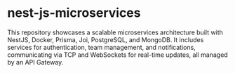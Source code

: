 # nest-js-microservices
This repository showcases a scalable microservices architecture built with NestJS, Docker, Prisma, Joi, PostgreSQL, and MongoDB. It includes services for authentication, team management, and notifications, communicating via TCP and WebSockets for real-time updates, all managed by an API Gateway.
